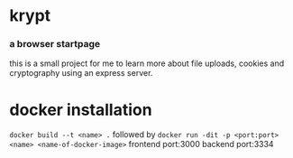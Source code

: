 # krypt
### a browser startpage

this is a small project for me to learn more about file uploads, cookies and cryptography using an express server.




# docker installation
`docker build --t <name> .`
followed by
`docker run -dit -p <port:port> <name> <name-of-docker-image>`
frontend port:3000
backend port:3334
